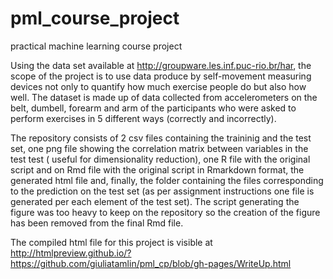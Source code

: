 # pml_course_project
practical machine learning course project

Using the data set available at http://groupware.les.inf.puc-rio.br/har,
the scope of the project is to use data produce by self-movement measuring devices 
not only to quantify how much exercise people do but also how well.
The dataset is made up of data collected from accelerometers on the belt, dumbell,
forearm and arm of the participants who were asked to perform exercises in 5 different
ways (correctly and incorrectly).

The repository consists of 2 csv files containing the traininig and the test set,
one png file showing the correlation matrix between variables in the test test (
useful for dimensionality reduction), one R file with the original script and on
Rmd file with the original script in Rmarkdown format, the generated html file and, finally,
the folder containing the files corresponding to the prediction on the test set (as per assignment
instructions one file is generated per each element of the test set).
The script generating the figure was too heavy to keep on the repository so the creation
of the figure has been removed from the final Rmd file.

The compiled html file for this project is visible at http://htmlpreview.github.io/?https://github.com/giuliatamlin/pml_cp/blob/gh-pages/WriteUp.html
